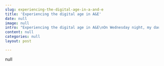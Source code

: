 ```yaml
---
slug: experiencing-the-digital-age-in-a-and-e
title: 'Experiencing the digital age in A&E'
date: null
image: null
intro: "Experiencing the digital age in A&E\nOn Wednesday night, my daughter presented with a very high temperature and was unusually thirsty. So much so that she drank all the water I left on her bedside table (a rarity in itself as she’s not a huge fan of the stuff) then wet the bed. Again, that was very peculiar for her. Anyway I gave her some painkiller, changed the sheets and put her back to bed thinking everything will be fine in the morning. A very unsettled night, however, foretold what was to come. She was far from well the next day and I duly took her to the doctors as she was complaining of a headache, earache, sore throat and was far from her usual bubbly self. I also knew there was a lot of bugs going round the school so I just wanted to check if she had an actual infection.\nThe visit to the doctor proved fruitless. No infection was detected in her ear or throat so we were sent home with the info that perhaps a virus was ‘brewing’. Interesting. By Saturday, the cycle of super high temperature, headache and chills (despite administering plenty of fluids and painkiller) was worrying. So finally I called 111, the UK’s NHS Direct service, where a very helpful triage assistant asked me a load of questions after which she advised me to take my daughter straight to the hospital and present at the Urgent Care Centre unit. Once upon a time, the call handler would have dispatched an ambulance to your home to deal with this emergency, yet nowadays so much time and resources are saved by going through this preliminary process and encouraging you to take yourself to one of several medical centres near your home.\nThe Urgent Care Centre at Queen Elizabeth Hospital in Greenwich is adjacent to it’s Accident & Emergency section. Confusingly, the helpful lady on the phone had told me to go straight to the UCC but we were then redirected back to A&E to check in before coming back to the UCC to wait to be seen by a doctor. Several people came in like we did then had to be redirected to get booked in. Other than this, the whole system was fairly seamless and our visit lasted less than two hours. After checking in, a triage nurse asked me some of the same questions I had already answered on the phone.\nWe then waited for the doctor to call us; who asked the same questions again and checked her out (same as the triage nurse had done less than 45 minutes previously). Other than a slightly swollen gland on one side of her jaw, nothing major was evident and the doctor helped us obtain our prescription through — wait for it — a vending machine! OK so for some of you this isn’t new. I am aware these machines were trialled some years back and as I generally avoid the emergency services unless absolutely necessary, I had NO idea our hospitals were using these futuristic medical marvels. He simply touched some icons on the touch screen interface and out popped our antibiotics. I almost felt like the classic JJC (Johnny Just Come) as I watched this all unfold. I remembered the stories my parents would tell of newcomers (from Africa) to Western cities who would be so amazed by things they had never seen before, such as escalators, that they would proclaim it was witchcraft! In some cases, point blank refusing to use things like escalators or revolving doors for fear of being harmed by some unseen entity. Some of the funniest stories I heard my folks tell were of such occurrences. And right then as the prescription was dispensed without the need for a pharmacy, I felt just like the proverbial JJC."
content: null
categories: null
layout: post

---
```


null